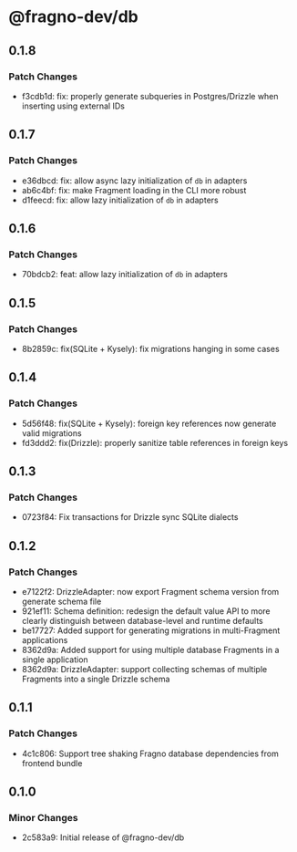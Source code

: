 # @fragno-dev/db

## 0.1.8

### Patch Changes

- f3cdb1d: fix: properly generate subqueries in Postgres/Drizzle when inserting using external IDs

## 0.1.7

### Patch Changes

- e36dbcd: fix: allow async lazy initialization of `db` in adapters
- ab6c4bf: fix: make Fragment loading in the CLI more robust
- d1feecd: fix: allow lazy initialization of `db` in adapters

## 0.1.6

### Patch Changes

- 70bdcb2: feat: allow lazy initialization of `db` in adapters

## 0.1.5

### Patch Changes

- 8b2859c: fix(SQLite + Kysely): fix migrations hanging in some cases

## 0.1.4

### Patch Changes

- 5d56f48: fix(SQLite + Kysely): foreign key references now generate valid migrations
- fd3ddd2: fix(Drizzle): properly sanitize table references in foreign keys

## 0.1.3

### Patch Changes

- 0723f84: Fix transactions for Drizzle sync SQLite dialects

## 0.1.2

### Patch Changes

- e7122f2: DrizzleAdapter: now export Fragment schema version from generate schema file
- 921ef11: Schema definition: redesign the default value API to more clearly distinguish between
  database-level and runtime defaults
- be17727: Added support for generating migrations in multi-Fragment applications
- 8362d9a: Added support for using multiple database Fragments in a single application
- 8362d9a: DrizzleAdapter: support collecting schemas of multiple Fragments into a single Drizzle
  schema

## 0.1.1

### Patch Changes

- 4c1c806: Support tree shaking Fragno database dependencies from frontend bundle

## 0.1.0

### Minor Changes

- 2c583a9: Initial release of @fragno-dev/db
